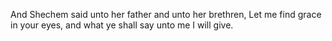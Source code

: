 And Shechem said unto her father and unto her brethren, Let me find grace in your eyes, and what ye shall say unto me I will give.
